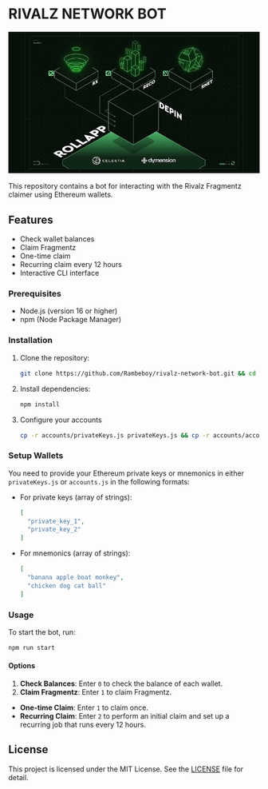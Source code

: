 # RIVALZ NETWORK BOT

![intro](assets/img1.png)

This repository contains a bot for interacting with the Rivalz Fragmentz claimer using Ethereum wallets.

## Features

- Check wallet balances
- Claim Fragmentz
- One-time claim
- Recurring claim every 12 hours
- Interactive CLI interface

### Prerequisites

- Node.js (version 16 or higher)
- npm (Node Package Manager)

### Installation

1. Clone the repository:

   ```bash
   git clone https://github.com/Rambeboy/rivalz-network-bot.git && cd rivalz-network-bot
   ```

2. Install dependencies:

   ```bash
   npm install
   ```
   
3. Configure your accounts
   ```bash
   cp -r accounts/privateKeys.js privateKeys.js && cp -r accounts/accounts.js accounts.js
   ```

### Setup Wallets

You need to provide your Ethereum private keys or mnemonics in either `privateKeys.js` or `accounts.js` in the following formats:

- For private keys (array of strings):

  ```json
  [
    "private_key_1",
    "private_key_2"
  ]
  ```

- For mnemonics (array of strings):

  ```json
  [
    "banana apple boat monkey",
    "chicken dog cat ball"
  ]
  ```

### Usage

To start the bot, run:

```bash
npm run start
```

#### Options

1. **Check Balances**: Enter `0` to check the balance of each wallet.
2. **Claim Fragmentz**: Enter `1` to claim Fragmentz.
- **One-time Claim**: Enter `1` to claim once.
- **Recurring Claim**: Enter `2` to perform an initial claim and set up a recurring job that runs every 12 hours.

## License

This project is licensed under the MIT License. See the [LICENSE](LICENSE) file for detail.
